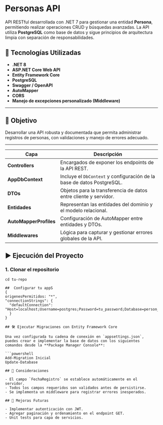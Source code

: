# Personas API

API RESTful desarrollada con .NET 7 para gestionar una entidad **Persona**, permitiendo realizar operaciones CRUD y búsquedas avanzadas. La API utiliza **PostgreSQL** como base de datos y sigue principios de arquitectura limpia con separación de responsabilidades.

## 🚀 Tecnologías Utilizadas

- **.NET 8**
- **ASP.NET Core Web API**
- **Entity Framework Core**
- **PostgreSQL**
- **Swagger / OpenAPI**
- **AutoMapper**
- **CORS**
- **Manejo de excepciones personalizado (Middleware)**

---

## 🎯 Objetivo

Desarrollar una API robusta y documentada que permita administrar registros de personas, con validaciones y manejo de errores adecuado.

---

| Capa        | Descripción                                                                 |
|-------------|------------------------------------------------------------------------------|
| **Controllers** | Encargados de exponer los endpoints de la API REST.                      |
| **AppDbContext**        | Incluye el `DbContext` y configuración de la base de datos PostgreSQL.   |
| **DTOs**        | Objetos para la transferencia de datos entre cliente y servidor.          |
| **Entidades**    | Representan las entidades del dominio y el modelo relacional.             |
| **AutoMapperProfiles**    | Configuración de AutoMapper entre entidades y DTOs.                      |
| **Middlewares** | Lógica para capturar y gestionar errores globales de la API.              |

## ▶️ Ejecución del Proyecto

### 1. Clonar el repositorio

```git clone https://github.com/tu-usuario/tu-repo.git
cd tu-repo

##  Configurar tu appS
{
origenesPermitidos: "*",
"connectionStrings": {
  "defaultConnection": "Host=localhost;Username=postgres;Password=tu_password;Database=person_db"
  }
}

## 🛠️ Ejecutar Migraciones con Entity Framework Core

Una vez configurada tu cadena de conexión en `appsettings.json`, puedes crear e implementar la base de datos con los siguientes comandos desde la **Package Manager Console**:

```powershell
Add-Migration Inicial
Update-Database

## 🔐 Consideraciones

- El campo `FechaRegistro` se establece automáticamente en el servidor.
- Todos los campos requeridos son validados antes de persistirse.
- Se implementa un middleware para registrar errores inesperados.

## 🔧 Mejoras Futuras

- Implementar autenticación con JWT.
- Agregar paginación y ordenamiento en el endpoint GET.
- Unit tests para capa de servicios.





